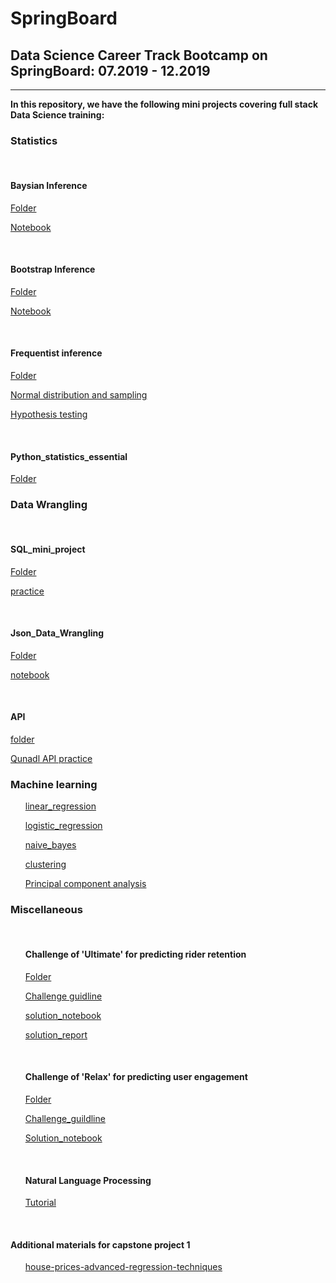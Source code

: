 # SpringBoard

## Data Science Career Track Bootcamp on SpringBoard: 07.2019 - 12.2019
***

<b>In this repository, we have the following mini projects covering full stack Data Science training:</b>

<h3>Statistics</h3></div>

<br><h4> Baysian Inference</h4>

   [Folder](https://github.com/Shunling/SpringBoard/tree/master/Bayesian_stats_Q6.28)
   
   [Notebook](https://github.com/Shunling/SpringBoard/blob/master/Bayesian_stats_Q6.28/inferential_statistics_3-Q.ipynb)

<br><h4> Bootstrap Inference</h4>

   [Folder](https://github.com/Shunling/SpringBoard/tree/master/Bootstrap_Inference_Mini-Project8.19)
   
   [Notebook](https://github.com/Shunling/SpringBoard/blob/master/Bootstrap_Inference_Mini-Project8.19/inferential_statistics_2-Bootstrapping.ipynb)

<br><h4> Frequentist inference</h4>

   [Folder](https://github.com/Shunling/SpringBoard/tree/master/inferential_statistics_frequentist_mini-projects6.28.19)
   
   [Normal distribution and sampling](https://github.com/Shunling/SpringBoard/blob/master/inferential_statistics_frequentist_mini-projects6.28.19/inferential_statistics_1a-Q6.25.ipynb)
   
   [Hypothesis testing](https://github.com/Shunling/SpringBoard/blob/master/inferential_statistics_frequentist_mini-projects6.28.19/inferential_statistics_1b-Q6.25-2.ipynb)
   
<br><h4> Python_statistics_essential</h4>
 
  [Folder](https://github.com/Shunling/SpringBoard/tree/master/Practices/Python_statistics_essential)

<h3>Data Wrangling</h3></div>

<br><h4> SQL_mini_project</h4>

   [Folder](https://github.com/Shunling/SpringBoard/tree/master/SQL_mini_project)
   
   [practice](https://github.com/Shunling/SpringBoard/blob/master/SQL_mini_project/Shirley_sql_project.sql)
    
<br><h4>Json_Data_Wrangling</h4>

   [Folder](https://github.com/Shunling/SpringBoard/tree/master/data_wrangling_json)
   
   [notebook](https://github.com/Shunling/SpringBoard/blob/master/data_wrangling_json/Json_mini_project_Shirley.ipynb)
   
<br><h4> API</h4>

   [folder](https://github.com/Shunling/SpringBoard/blob/master/api_data_wrangling_mini_project.ipynb)
  
  [Qunadl API practice](https://github.com/Shunling/SpringBoard/blob/master/api_data_wrangling_mini_project.ipynb)

<h3>Machine learning</h3></div>
<ol>    
   
   [linear_regression](https://github.com/Shunling/SpringBoard/blob/master/linear_regression/Mini_Project_Linear_Regression.ipynb)

   [logistic_regression](https://github.com/Shunling/SpringBoard/blob/master/logistic_regression/Mini_Project_Logistic_Regression.ipynb)

   [naive_bayes](https://github.com/Shunling/SpringBoard/blob/master/naive_bayes/Mini_Project_Naive_Bayes.ipynb)

   [clustering](https://github.com/Shunling/SpringBoard/blob/master/clustering/Mini_Project_Clustering.ipynb)

   [Principal component analysis](https://github.com/Shunling/SpringBoard/blob/master/PCA_analysis.ipynb)
</ol>
<h3>Miscellaneous</h3></div>
<ol>
<br><h4>Challenge of 'Ultimate' for predicting rider retention</h4>
    
   [Folder](https://github.com/Shunling/SpringBoard/tree/master/ultimate_challenge)
   
   [Challenge guidline](https://github.com/Shunling/SpringBoard/blob/master/ultimate_challenge/ultimate_data_science_challenge.pdf)
   
   [solution_notebook](https://github.com/Shunling/SpringBoard/blob/master/ultimate_challenge/Ultimate_challenge.ipynb)
   
   [solution_report](https://github.com/Shunling/SpringBoard/blob/master/ultimate_challenge/Ultimate_challenge_solution.pdf)

<br><h4> Challenge of 'Relax' for predicting user engagement</h4>
    
   [Folder](https://github.com/Shunling/SpringBoard/tree/master/relax_challenge)
   
   [Challenge_guildline](https://github.com/Shunling/SpringBoard/blob/master/relax_challenge/relax_data_science_challenge.pdf)
   
   [Solution_notebook](https://github.com/Shunling/SpringBoard/blob/master/relax_challenge/Relax_challenge.ipynb)
   
<br><h4> Natural Language Processing</h4>

   [Tutorial](https://github.com/Shunling/SpringBoard/blob/master/NLP/Word2Vec_GloVe_FastText_Tutuorial.ipynb)
</ol>
<br><h4> Additional materials for capstone project 1</h4>
<ol>
    
   [house-prices-advanced-regression-techniques](https://github.com/Shunling/SpringBoard/tree/master/house-prices-advanced-regression-techniques)




